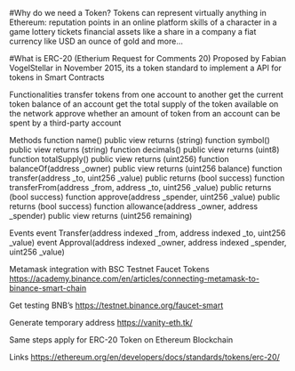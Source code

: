 #Why do we need a Token?
Tokens can represent virtually anything in Ethereum:
reputation points in an online platform
skills of a character in a game
lottery tickets
financial assets like a share in a company
a fiat currency like USD
an ounce of gold
and more...

#What is ERC-20  (Etherium Request for Comments 20)
Proposed by Fabian VogelStellar in November 2015, its a token standard to implement a API for tokens in Smart Contracts

Functionalities 
transfer tokens from one account to another
get the current token balance of an account
get the total supply of the token available on the network
approve whether an amount of token from an account can be spent by a third-party account

Methods
function name() public view returns (string)
function symbol() public view returns (string)
function decimals() public view returns (uint8)
function totalSupply() public view returns (uint256)
function balanceOf(address _owner) public view returns (uint256 balance)
function transfer(address _to, uint256 _value) public returns (bool success)
function transferFrom(address _from, address _to, uint256 _value) public returns (bool success)
function approve(address _spender, uint256 _value) public returns (bool success)
function allowance(address _owner, address _spender) public view returns (uint256 remaining)

Events
event Transfer(address indexed _from, address indexed _to, uint256 _value)
event Approval(address indexed _owner, address indexed _spender, uint256 _value)


Metamask integration with BSC Testnet Faucet Tokens
https://academy.binance.com/en/articles/connecting-metamask-to-binance-smart-chain

Get testing BNB’s
https://testnet.binance.org/faucet-smart

Generate temporary address
https://vanity-eth.tk/


Same steps apply for ERC-20 Token on Ethereum Blockchain

Links
https://ethereum.org/en/developers/docs/standards/tokens/erc-20/

